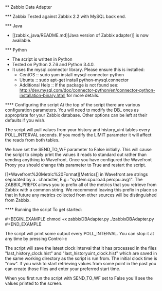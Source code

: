 ** Zabbix Data Adapter

*** Zabbix
Tested against Zabbix 2.2 with MySQL back end.

*** Java
- [[zabbix_java/README.md][Java version of Zabbix adapter]] is now available.

*** Python
- The script is written in Python
- Tested on Python 2.7.6 and Python 3.4.0.
- It uses the mysql.connector library. Please ensure this is installed:
  - CentOS :: sudo yum install mysql-connector-python
  - Ubuntu :: sudo apt-get install python-mysql.connector
  - Additional Help :: If the package is not found see: http://dev.mysql.com/doc/connector-python/en/connector-python-installation-binary.html for more details.

**** Configuring the script
At the top of the script there are various configuration parameters. You will need to modify the DB_ ones as appropriate for your Zabbix database. Other options can be left at their defaults if you wish.

The script will pull values from your history and history_uint tables every POLL_INTERVAL seconds. If you modify the LIMIT parameter it will affect the reads from both tables.

We have set the SEND_TO_WF parameter to False initially. This will cause the script to simply print the values it reads to standard out rather than sending anything to Wavefront. Once you have configured the Wavefront Proxy you should change this parameter to True and restart the script.

[[*Wavefront%20Metric%20Format][Metrics]] in Wavefront are strings separated by a . character, E.g.: "system.cpu.load.percpu.avg1". The ZABBIX_PREFIX allows you to prefix all of the metrics that you retrieve from Zabbix with a common string. We recommend leaving this prefix in place so that in future any metrics collected from other sources will be distinguished from Zabbix.

**** Running the script
To get started:

#+BEGIN_EXAMPLE
chmod +x zabbixDBAdapter.py
./zabbixDBAdapter.py
#+END_EXAMPLE

The script will print some output every POLL_INTERVAL. You can stop it at any time by pressing Control-c

The script will save the latest clock interval that it has processed in the files "last_history_clock.hist" and "last_historyuint_clock.hist" which are saved in the same working directory as the script is run from. The initial clock time is "now". If you wish to start retrieving values from some point in the past you can create those files and enter your preferred start time.

When you first run the script with SEND_TO_WF set to False you'll see the values printed to the screen.
